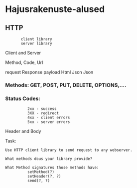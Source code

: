 # Hajusrakenuste-alused


## HTTP     

           client library
           server library

Client and Server

Method, Code, Url


request    Response
payload    Html
Json       Json


### Methods: GET, POST, PUT, DELETE, OPTIONS,.... 

### Status Codes: 
```
          2xx - success
          3XX - redirect
          4xx - client errors
          5xx - server errors
```
Header and Body


Task:
```
Use HTTP client library to send request to any webserver.
 
What methods dous your library provide?

What Method signatures those methods have:
          setMethod(?)
          setHeader(?, ?)
          send(?, ?)

```
